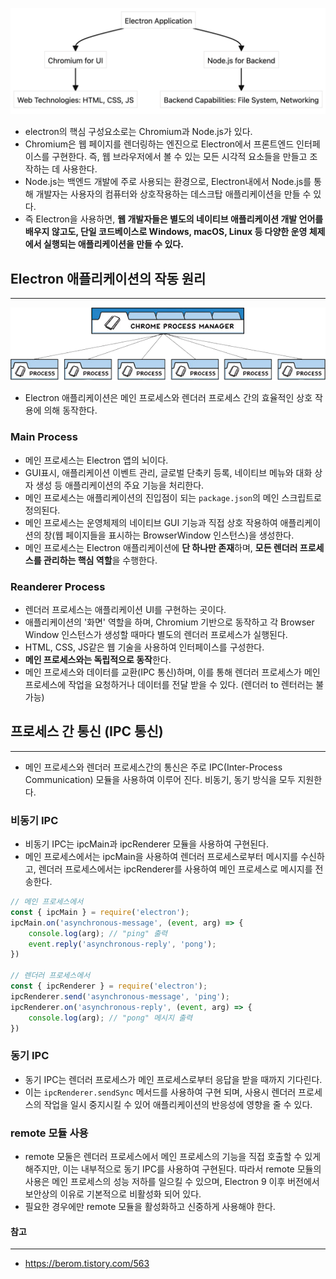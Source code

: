 ![](images/Pasted%20image%2020240807183510.png)
- electron의 핵심 구성요소로는 Chromium과 Node.js가 있다.
- Chromium은 웹 페이지를 렌더링하는 엔진으로 Electron에서 프론트엔드 인터페이스를 구현한다. 즉, 웹 브라우저에서 볼 수 있는 모든 시각적 요소들을 만들고 조작하는 데 사용한다.
- Node.js는 백엔드 개발에 주로 사용되는 환경으로, Electron내에서 Node.js를 통해 개발자는 사용자의 컴퓨터와 상호작용하는 데스크탑 애플리케이션을 만들 수 있다.
- 즉 Electron을 사용하면, **웹 개발자들은 별도의 네이티브 애플리케이션 개발 언어를 배우지 않고도, 단일 코드베이스로 Windows, macOS, Linux 등 다양한 운영 체제에서 실행되는 애플리케이션을 만들 수 있다.**

## Electron 애플리케이션의 작동 원리
---
![](images/Pasted%20image%2020240807184619.png)
- Electron 애플리케이션은 메인 프로세스와 렌더러 프로세스 간의 효율적인 상호 작용에 의해 동작한다.
### Main Process
- 메인 프로세스는 Electron 앱의 뇌이다.
- GUI표시, 애플리케이션 이벤트 관리, 글로벌 단축키 등록, 네이티브 메뉴와 대화 상자 생성 등 애플리케이션의 주요 기능을 처리한다.
- 메인 프로세스는 애플리케이션의 진입점이 되는 `package.json`의 메인 스크립트로 정의된다.
- 메인 프로세스는 운영체제의 네이티브 GUI 기능과 직접 상호 작용하여 애플리케이션의 창(웹 페이지들을 표시하는 BrowserWindow 인스턴스)을 생성한다.
- 메인 프로세스는 Electron 애플리케이션에 **단 하나만 존재**하며, **모든 렌더러 프로세스를 관리하는 핵심 역할**을 수행한다.

### Reanderer Process
- 렌더러 프로세스는 애플리케이션 UI를  구현하는 곳이다.
- 애플리케이션의 '화면' 역할을 하며, Chromium 기반으로 동작하고 각 Browser Window 인스턴스가 생성할 때마다 별도의 렌더러 프로세스가 실행된다.
- HTML, CSS, JS같은 웹 기술을 사용하여 인터페이스를 구성한다.
- **메인 프로세스와는 독립적으로 동작**한다.
- 메인 프로세스와 데이터를 교환(IPC 통신)하며, 이를 통해 렌더러 프로세스가 메인 프로세스에 작업을 요청하거나 데이터를 전달 받을 수 있다. (렌더러 to 렌터러는 불가능)

## 프로세스 간 통신 (IPC 통신)
---
- 메인 프로세스와 렌더러 프로세스간의 통신은 주로 IPC(Inter-Process Communication) 모듈을 사용하여 이루어 진다. 비동기, 동기 방식을 모두 지원한다.
### 비동기 IPC
- 비동기 IPC는 ipcMain과 ipcRenderer 모듈을 사용하여 구현된다.
- 메인 프로세스에서는 ipcMain을 사용하여 렌더러 프로세스로부터 메시지를 수신하고, 렌더러 프로세스에서는 ipcRenderer를 사용하여 메인 프로세스로 메시지를 전송한다.
```js
// 메인 프로세스에서
const { ipcMain } = require('electron');
ipcMain.on('asynchronous-message', (event, arg) => {
	console.log(arg); // "ping" 출력
	event.reply('asynchronous-reply', 'pong');
})

// 렌더러 프로세스에서
const { ipcRenderer } = require('electron');
ipcRenderer.send('asynchronous-message', 'ping');
ipcRenderer.on('asynchronous-reply', (event, arg) => {
	console.log(arg); // "pong" 메시지 출력
})
```
### 동기 IPC
- 동기 IPC는 렌더러 프로세스가 메인 프로세스로부터 응답을 받을 때까지 기다린다.
- 이는 `ipcRenderer.sendSync` 메서드를 사용하여 구현 되며, 사용시 렌더러 프로세스의 작업을 일시 중지시킬 수 있어 애플리케이션의 반응성에 영향을 줄 수 있다.

### remote 모듈 사용
- remote 모둘은 렌더러 프로세스에서 메인 프로세스의 기능을 직접 호출할 수 있게 해주지만, 이는 내부적으로 동기 IPC를 사용하여 구현된다. 따라서 remote 모듈의 사용은 메인 프로세스의 성능 저하를 일으킬 수 있으며, Electron 9 이후 버전에서 보안상의 이유로 기본적으로 비활성화 되어 있다. 
- 필요한 경우에만 remote 모듈을 활성화하고 신중하게 사용해야 한다.
#### 참고
---
- https://berom.tistory.com/563